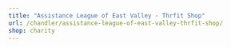 ```yaml
---
title: "Assistance League of East Valley - Thrfit Shop"
url: /chandler/assistance-league-of-east-valley-thrfit-shop/
shop: charity
---
```

